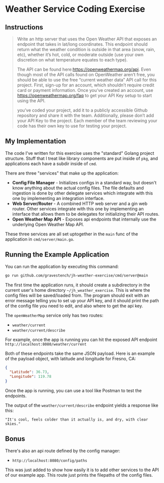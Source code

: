# Weather Service Coding Exercise

## Instructions
> Write an http server that uses the Open Weather API that exposes an endpoint that takes in lat/long
coordinates. This endpoint should return what the weather condition is outside in that area (snow, rain,
etc), whether it’s hot, cold, or moderate outside (use your own discretion on what temperature equates to
each type).
> 
> The API can be found here:https://openweathermap.org/api. Even though most of the API calls found on
OpenWeather aren’t free, you should be able to use the free “current weather data” API call for this
project. First, sign-up for an account, which shouldn’t require credit card or payment information. Once
you’ve created an account, use https://openweathermap.org/faq to get your API Key setup to start using
the API.
>
> you’ve coded your project, add it to a publicly accessible Github repository and share it
with the team. Additionally, please don’t add your API Key to the project. Each member of the
team reviewing your code has their own key to use for testing your project.

## My Implementation
The code I've written for this exercise uses the "standard"
Golang project structure. Stuff that I treat like library 
components are put inside of `pkg`, and applications each
have a subdir inside of `cmd`.

There are three "services" that make up the application:
* **Config File Manager** - Initializes configs in a standard way, but doesn't know anything about the actual config files. The file defaults and ingestion is done by other delegate services which integrate with this one by implementing an integration interface.
* **Web Server/Router** - A combined HTTP web server and a gin web router. Other services integrate with this one by implementing an interface that allows them to be delegates for initializing their API routes.
* **Open Weather Map API** - Exposes api endpoints that internally use the underlying Open Weather Map API.

These three services are all set uptogether in the `main` func of the 
application in `cmd/server/main.go`. 

## Running the Example Application

You can run the application by executing this command:
```bash
go run github.com/gravestench/jh-weather-exercise/cmd/server@main
```

The first time the application runs, it should create a subdirectory in the current user's 
home directory `~/jh_weather_exercise`. This is where the config files will be saved/loaded from.
The program should exit with an error message telling you to set up your API key, and it should 
print the path of the config file you need to edit, and also where to get the api key.

The `openWeatherMap` service only has two routes:
* `weather/current`
* `weather/current/describe`

For example, once the app is running you can hit the exposed API endpoint `http://localhost:8080/weather/current`

Both of these endpoints take the same JSON payload. Here is an example of the payload object, with 
latitude and longitude for Fresno, CA:
```json
{
  "Latitude": 36.73,
  "Longitude": 119.78
}
```

Once the app is running, you can use a tool like Postman to test the endpoints.

The output of the `weather/current/describe` endpoint yields a response like this:
```text
"It's cool, feels colder than it actually is, and dry, with clear skies."
```

## Bonus
There's also an api route defined by the config manager:
* `http://localhost:8080/config/paths`

This was just added to show how easily it is to add other services to the API of our example app. 
This route just prints the filepaths of the config files. 